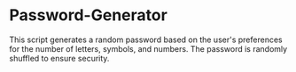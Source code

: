 # Password-Generator
This script generates a random password based on the user's preferences for the number of letters, symbols, and numbers.  The password is randomly shuffled to ensure security.
